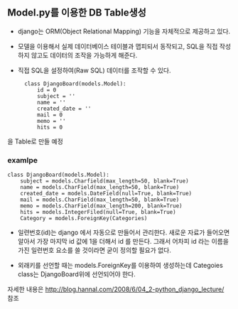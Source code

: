 ## Model.py를 이용한 DB Table생성
- django는 ORM(Object Relational Mapping) 기능을 자체적으로 제공하고 있다. 
- 모델을 이용해서 실제 데이터베이스 테이블과 맵피되서 동작되고, SQL을 직접 작성하지 않고도 데이터의 조작을 가능하게 해준다.
- 직접 SQL을 설정하여(Raw SQL) 데이터를 조작할 수 있다.

        class DjangoBoard(models.Model):
            id = 0
            subject = ''
            name = ''
            created_date = ''
            mail = 0
            memo = ''
            hits = 0
           
을 Table로 만들 예정

### examlpe ###
	class DjangoBoard(models.Model):
    	subject = models.Charfield(max_length=50, blank=True)
        name = models.CharField(max_length=50, blank=True)
        created_date = models.DateField(null=True, blank=True)
        mail = models.CharField(max_length=50, blank=True)
        memo = models.CharField(max_length=200, blank=True)
        hits = models.IntegerFiled(null=True, blank=True)
        Category = models.ForeignKey(Categories)
- 일련번호(id)는 django 에서 자동으로 만들어서 관리한다. 새로운 자료가 들어오면 알아서 가장 마지막 id 값에 1을 더해서 id 를 만든다. 그래서 어차피 id 라는 이름을 가진 일련번호 요소를 쓸 것이라면 굳이 정의할 필요가 없다.

- 외래키를 선언할 때는 models.ForeignKey를 이용하여 생성하는데 Categoies class는 DjangoBoard위에 선언되어야 한다.

자세한 내용은 http://blog.hannal.com/2008/6/04_2-python_django_lecture/ 참조
